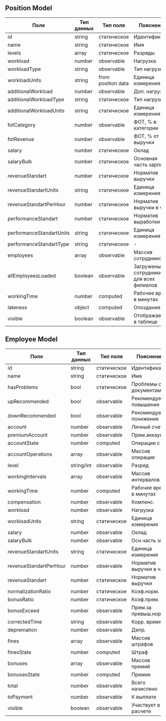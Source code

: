 ## Position Model

Поле|Тип данных|Тип поля|Пояснение
-|-|-|-
id|string|статическое|Идентификатор
name|string|статическое|Имя
levels|array|статическое|Разряды
workload|number|observable|Нагрузка
workloadType|string|observable|Тип нагрузки
workloadUnits|string|from position data|Единица измерения
additionalWorkload|number|observable|Доп. нагрузка
additionalWorkloadType|string|статическое|Тип нагрузки
additionalWorkloadUnits|string|статическое|Единица измерения
fotCategory|number|observable|ФОТ, % в категории
fotRevenue|number|observable|ФОТ, % от выручки
salary|number|статическое|Оклад
salaryBulk|number|статическое|Основная часть зарплаты
revenueStandart|number|статическое|Норматив выручки
revenueStandartUnits|string|статическое|Единица измерения
revenueStandartPerHour|number|статическое|Норматив выручки в час
performanceStandart|number|статическое|Норматив выработки
performanceStandartUnits|string|статическое|Единица измерения
performanceStandartType|string|статическое|-
employees|array|observable|Массив сотрудников
allEmployeesLoaded|boolean|observable|Загружены сотрудники для всех филиалов
workingTime|number|computed|Рабочее время в минутах
lateness|object|computed|Опоздания
visible|boolean|observable|Отображается в таблице

## Employee Model

Поле|Тип данных|Тип поля|Пояснение
-|-|-|-
id|string|статическое|Идентификатор
name|string|статическое|Имя
hasProblems|bool|статическое|Проблемы с документами
upRecommended|bool|observable|Рекомендуется повышение
downRecommended|bool|observable|Рекомендуется понижение
account|number|observable|Личный счет
premiumAccount|number|observable|Прем.аккаунт
accountState|number|computed|Операции с ЛС
accountOperations|array|observable|Массив операция
level|string/int|observable|Разряд
workingIntervals|array|observable|Массив интервалов
workingTime|number|computed|Рабочее время в минутах
compensation|number|observable|Компенс.
workload|number|observable|Нагрузка
workloadUnits|string|статическое|Единица измерения
salary|number|observable|Оклад
salaryBulk|number|observable|Осн.часть зп
revenueStandartUnits|string|статическое|Единица измерения
revenueStandartPerHour|number|observable|Норматив выручки в час
revenueStandart|number|статическое|Норматив выручки
normalizationRatio|number|статическое|Коэф.норм.
bonusRatio|number|статическое|Коэф.прем.
bonusExceed|number|observable|Прем.за превыш.норм.
correctedTime|string|observable|Корр. время
depremation|number|observable|Депр.
fines|array|observable|Массив штрафов
finesState|number|computed|Штраф
bonuses|array|observable|Массив премий
bonusesState|number|computed|Премия
total|number|observable|Всего начислено
toPayment|number|observable|К выплате
visible|boolean|observable|Участвует в расчете

